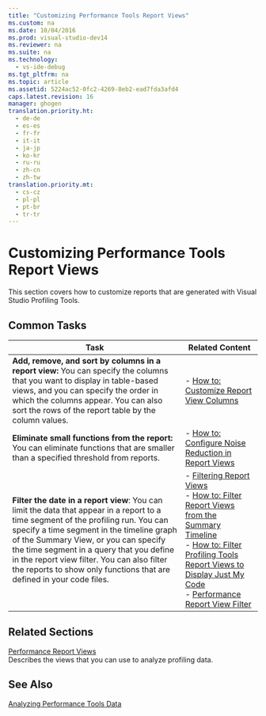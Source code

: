 ```yaml
---
title: "Customizing Performance Tools Report Views"
ms.custom: na
ms.date: 10/04/2016
ms.prod: visual-studio-dev14
ms.reviewer: na
ms.suite: na
ms.technology: 
  - vs-ide-debug
ms.tgt_pltfrm: na
ms.topic: article
ms.assetid: 5224ac52-0fc2-4269-8eb2-ead7fda3afd4
caps.latest.revision: 16
manager: ghogen
translation.priority.ht: 
  - de-de
  - es-es
  - fr-fr
  - it-it
  - ja-jp
  - ko-kr
  - ru-ru
  - zh-cn
  - zh-tw
translation.priority.mt: 
  - cs-cz
  - pl-pl
  - pt-br
  - tr-tr
---
```

# Customizing Performance Tools Report Views
This section covers how to customize reports that are generated with Visual Studio Profiling Tools.  
  
## Common Tasks  
  
|Task|Related Content|  
|----------|---------------------|  
|**Add, remove, and sort by columns in a report view:** You can specify the columns that you want to display in table-based views, and you can specify the order in which the columns appear. You can also sort the rows of the report table by the column values.|-   [How to: Customize Report View Columns](../VS_IDE/How-to--Customize-Report-View-Columns.md)|  
|**Eliminate small functions from the report:** You can eliminate functions that are smaller than a specified threshold from reports.|-   [How to: Configure Noise Reduction in Report Views](../VS_IDE/How-to--Configure-Noise-Reduction-in-Report-Views.md)|  
|**Filter the date in a report view**: You can limit the data that appear in a report to a time segment of the profiling run. You can specify a time segment in the timeline graph of the Summary View, or you can specify the time segment in a query that you define in the report view filter. You can also filter the reports to show only functions that are defined in your code files.|-   [Filtering Report Views](../VS_IDE/Filtering-Report-Views.md)<br />-   [How to: Filter Report Views from the Summary Timeline](../VS_IDE/How-to--Filter-Report-Views-from-the-Summary-Timeline.md)<br />-   [How to: Filter Profiling Tools Report Views to Display Just My Code](../VS_IDE/How-to--Filter-Profiling-Tools-Report-Views-to-Display-Just-My-Code.md)<br />-   [Performance Report View Filter](../VS_IDE/Performance-Report-View-Filter.md)|  
  
## Related Sections  
 [Performance Report Views](../VS_IDE/Performance-Report-Views.md)  
 Describes the views that you can use to analyze profiling data.  
  
## See Also  
 [Analyzing Performance Tools Data](../VS_IDE/Analyzing-Performance-Tools-Data.md)